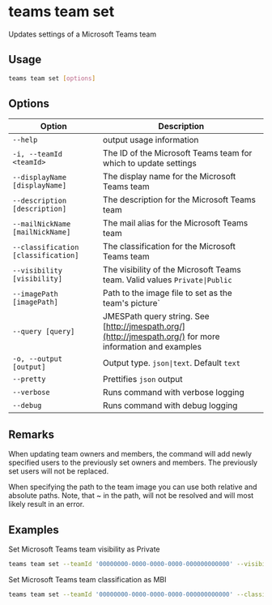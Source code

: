 # teams team set

Updates settings of a Microsoft Teams team

## Usage

```sh
teams team set [options]
```

## Options

Option|Description
------|-----------
`--help`|output usage information
`-i, --teamId <teamId>`|The ID of the Microsoft Teams team for which to update settings
`--displayName [displayName]`|The display name for the Microsoft Teams team
`--description [description]`|The description for the Microsoft Teams team
`--mailNickName [mailNickName]`|The mail alias for the Microsoft Teams team
`--classification [classification]`|The classification for the Microsoft Teams team
`--visibility [visibility]`|The visibility of the Microsoft Teams team. Valid values `Private\|Public`
`--imagePath [imagePath]`|Path to the image file to set as the team's picture`
`--query [query]`|JMESPath query string. See [http://jmespath.org/](http://jmespath.org/) for more information and examples
`-o, --output [output]`|Output type. `json\|text`. Default `text`
`--pretty`|Prettifies `json` output
`--verbose`|Runs command with verbose logging
`--debug`|Runs command with debug logging

## Remarks

When updating team owners and members, the command will add newly specified users to the previously set owners and members. The previously set users will not be replaced.

When specifying the path to the team image you can use both relative and absolute paths. Note, that ~ in the path, will not be resolved and will most likely result in an error.

## Examples

Set Microsoft Teams team visibility as Private

```sh
teams team set --teamId '00000000-0000-0000-0000-000000000000' --visibility Private
```

Set Microsoft Teams team classification as MBI

```sh
teams team set --teamId '00000000-0000-0000-0000-000000000000' --classification MBI
```